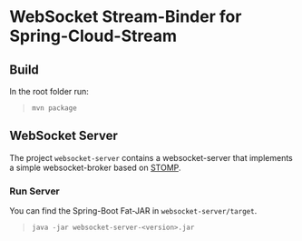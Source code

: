 # WebSocket Stream-Binder for Spring-Cloud-Stream
## Build
In the root folder run:
> `mvn package`

## WebSocket Server
The project `websocket-server` contains a websocket-server that implements a simple websocket-broker based on [STOMP](https://stomp.github.io/).
### Run Server
You can find the Spring-Boot Fat-JAR in `websocket-server/target`.
> `java -jar websocket-server-<version>.jar`
